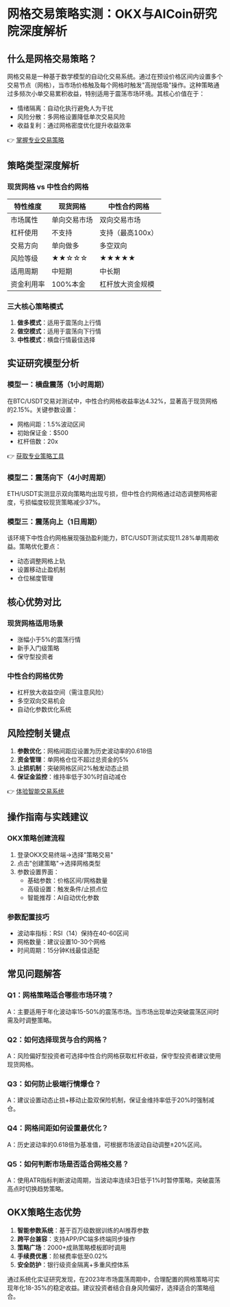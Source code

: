 # 网格交易策略实测：OKX与AICoin研究院深度解析

## 什么是网格交易策略？
网格交易是一种基于数学模型的自动化交易系统。通过在预设价格区间内设置多个交易节点（网格），当市场价格触及每个网格时触发"高抛低吸"操作。这种策略通过多频次小单交易累积收益，特别适用于震荡市场环境。其核心价值在于：

- 情绪隔离：自动化执行避免人为干扰
- 风险分散：多网格设置降低单次交易风险
- 收益复利：通过网格密度优化提升收益效率

👉 [掌握专业交易策略](https://bit.ly/okx_welcome)

## 策略类型深度解析
### 现货网格 vs 中性合约网格
| 特性维度        | 现货网格                  | 中性合约网格              |
|-----------------|---------------------------|---------------------------|
| 市场属性        | 单向交易市场              | 双向交易市场              |
| 杠杆使用        | 不支持                    | 支持（最高100x）          |
| 交易方向        | 单向做多                  | 多空双向                  |
| 风险等级        | ★★☆☆☆                   | ★★★★★                   |
| 适用周期        | 中短期                    | 中长期                    |
| 资金利用率      | 100%本金                  | 杠杆放大资金规模          |

### 三大核心策略模式
1. **做多模式**：适用于震荡向上行情
2. **做空模式**：适用于震荡向下行情
3. **中性模式**：横盘行情最佳选择

## 实证研究模型分析
### 模型一：横盘震荡（1小时周期）
在BTC/USDT交易对测试中，中性合约网格收益率达4.32%，显著高于现货网格的2.15%。关键参数设置：
- 网格间距：1.5%波动区间
- 初始保证金：$500
- 杠杆倍数：20x

👉 [获取专业策略工具](https://bit.ly/okx_welcome)

### 模型二：震荡向下（4小时周期）
ETH/USDT实测显示双向策略均出现亏损，但中性合约网格通过动态调整网格密度，亏损幅度较现货策略减少37%。

### 模型三：震荡向上（1日周期）
该环境下中性合约网格展现强劲盈利能力，BTC/USDT测试实现11.28%单周期收益。策略优化要点：
- 动态调整网格上轨
- 设置移动止盈机制
- 仓位梯度管理

## 核心优势对比
### 现货网格适用场景
- 涨幅小于5%的震荡行情
- 新手入门级策略
- 保守型投资者

### 中性合约网格优势
- 杠杆放大收益空间（需注意风险）
- 多空双向交易机会
- 自动化参数优化系统

## 风险控制关键点
1. **参数优化**：网格间距应设置为历史波动率的0.618倍
2. **资金管理**：单网格仓位不超过总资金的5%
3. **止损机制**：突破网格区间2%触发动态止损
4. **保证金监控**：维持率低于30%时自动减仓

👉 [体验智能交易系统](https://bit.ly/okx_welcome)

## 操作指南与实践建议
### OKX策略创建流程
1. 登录OKX交易终端→选择"策略交易"
2. 点击"创建策略"→选择网格类型
3. 参数设置界面：
   - 基础参数：价格区间/网格数量
   - 高级设置：触发条件/止损点位
   - 智能推荐：AI自动优化参数

### 参数配置技巧
- 波动率指标：RSI（14）保持在40-60区间
- 网格数量：建议设置10-30个网格
- 时间周期：15分钟K线最佳适配

## 常见问题解答
### Q1：网格策略适合哪些市场环境？
A：主要适用于年化波动率15-50%的震荡市场。当市场出现单边突破震荡区间时需及时调整策略。

### Q2：如何选择现货与合约网格？
A：风险偏好型投资者可选择中性合约网格获取杠杆收益，保守型投资者建议使用现货网格。

### Q3：如何防止极端行情爆仓？
A：建议设置动态止损+移动止盈双保险机制，保证金维持率低于20%时强制减仓。

### Q4：网格间距如何设置最优化？
A：历史波动率的0.618倍为基准值，可根据市场波动自动调整±20%区间。

### Q5：如何判断市场是否适合网格交易？
A：使用ATR指标判断波动周期，当波动率连续3日低于1%时暂停策略，突破震荡高点时切换趋势策略。

## OKX策略生态优势
1. **智能参数系统**：基于百万级数据训练的AI推荐参数
2. **跨平台兼容**：支持APP/PC端多终端同步操作
3. **策略广场**：2000+成熟策略模板即时调用
4. **手续费优惠**：阶梯费率低至0.02%
5. **安全防护**：银行级资金隔离+多重风控体系

通过系统化实证研究发现，在2023年市场震荡周期中，合理配置的网格策略可实现年化18-35%的稳定收益。建议投资者结合自身风险偏好，选择适合的策略组合。